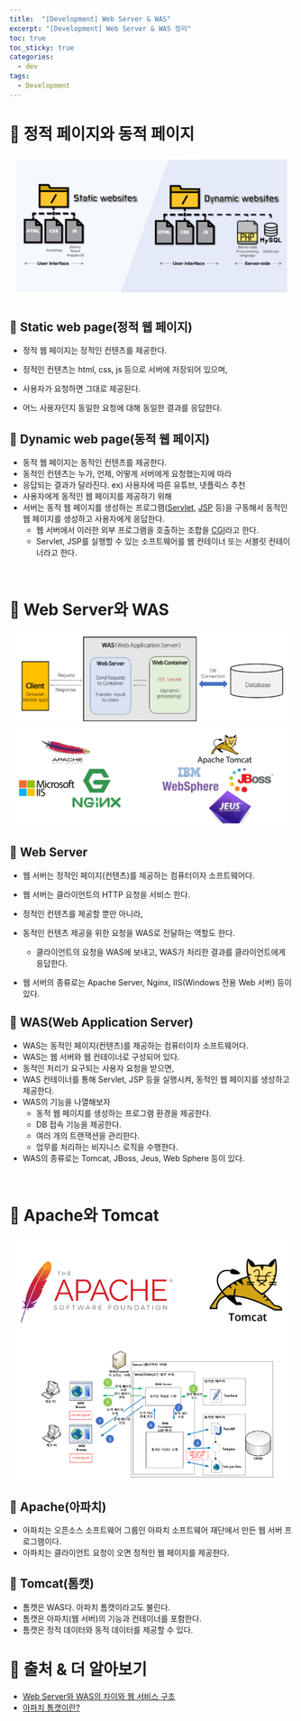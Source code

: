 ```yaml
---
title:  "[Development] Web Server & WAS"
excerpt: "[Development] Web Server & WAS 정리"
toc: true
toc_sticky: true
categories:
  - dev
tags:
  - Development
---
```


# 📝 정적 페이지와 동적 페이지

![](../../assets/images/2020-09-03-12-07-16.png)

## 📌 Static web page(정적 웹 페이지)

- 정적 웹 페이지는 정적인 컨텐츠를 제공한다.
- 정적인 컨텐츠는 html, css, js 등으로 서버에 저장되어 있으며,
- 사용자가 요청하면 그대로 제공된다.

- 어느 사용자던지 동일한 요청에 대해 동일한 결과를 응답한다.

## 📌 Dynamic web page(동적 웹 페이지)

- 동적 웹 페이지는 동적인 컨텐츠를 제공한다.
- 동적인 컨텐츠는 누가, 언제, 어떻게 서버에게 요청했는지에 따라
- 응답되는 결과가 달라진다. ex) 사용자에 따른 유튜브, 넷플릭스 추천
- 사용자에게 동적인 웹 페이지를 제공하기 위해
- 서버는 동적 웹 페이지를 생성하는 프로그램([Servlet](https://ko.wikipedia.org/wiki/%EC%9E%90%EB%B0%94_%EC%84%9C%EB%B8%94%EB%A6%BF), [JSP](https://ko.wikipedia.org/wiki/%EC%9E%90%EB%B0%94%EC%84%9C%EB%B2%84_%ED%8E%98%EC%9D%B4%EC%A7%80) 등)을 구동해서 동적인 웹 페이지를 생성하고 사용자에게 응답한다.
  - 웹 서버에서 이러한 외부 프로그램을 호출하는 조합을 [CGI](https://ko.wikipedia.org/wiki/%EC%9E%90%EB%B0%94%EC%84%9C%EB%B2%84_%ED%8E%98%EC%9D%B4%EC%A7%80)라고 한다.
  - Servlet, JSP를 실행할 수 있는 소프트웨어를 웹 컨테이너 또는 서블릿 컨테이너라고 한다. 

<br>

# 📝 Web Server와 WAS
![](../../assets/images/2020-09-03-12-18-47.png)	
![](../../assets/images/2020-09-03-12-38-41.png)

## 📌 Web Server

- 웹 서버는 정적인 페이지(컨텐츠)를 제공하는 컴퓨터이자 소프트웨어다.

- 웹 서버는 클라이언트의 HTTP 요청을 서비스 한다.
- 정적인 컨텐츠를 제공할 뿐만 아니라,
- 동적인 컨텐츠 제공을 위한 요청을 WAS로 전달하는 역할도 한다.
  - 클라이언트의 요청을 WAS에 보내고, WAS가 처리한 결과를 클라이언트에게 응답한다.
- 웹 서버의 종류로는 Apache Server, Nginx, IIS(Windows 전용 Web 서버) 등이 있다.

## 📌 WAS(Web Application Server)

- WAS는 동적인 페이지(컨텐츠)를 제공하는 컴퓨터이자 소프트웨어다.
- WAS는 웹 서버와 웹 컨테이너로 구성되어 있다.
- 동적인 처리가 요구되는 사용자 요청을 받으면,
- WAS 컨테이너를 통해 Servlet, JSP 등을 실행시켜, 동적인 웹 페이지를 생성하고 제공한다.
- WAS의 기능을 나열해보자
  - 동적 웹 페이지를 생성하는 프로그램 환경을 제공한다.
  - DB 접속 기능을 제공한다.
  - 여러 개의 트랜잭션을 관리한다.
  - 업무를 처리하는 비지니스 로직을 수행한다. 
- WAS의 종류로는 Tomcat, JBoss, Jeus, Web Sphere 등이 있다. 

<br>

# 📝 Apache와 Tomcat
![](../../assets/images/2020-09-03-12-43-43.png)
![](../../assets/images/2020-09-03-15-06-12.png)

## 📌 Apache(아파치)
- 아파치는 오픈소스 소프트웨어 그룹인 아파치 소프트웨어 재단에서 만든 웹 서버 프로그램이다.
- 아파치는 클라이언트 요청이 오면 정적인 웹 페이지를 제공한다.

## 📌 Tomcat(톰캣)
- 톰캣은 WAS다. 아파치 톰캣이라고도 불린다.
- 톰캣은 아파치(웹 서버)의 기능과 컨테이너를 포함한다.
- 톰캣은 정적 데이터와 동적 데이터를 제공할 수 있다.

# 🔎 출처 & 더 알아보기
* [Web Server와 WAS의 차이와 웹 서비스 구조](https://gmlwjd9405.github.io/2018/10/27/webserver-vs-was.html)
* [아파치 톰캣이란?](https://wodonggun.github.io/wodonggun.github.io/study/%EC%95%84%ED%8C%8C%EC%B9%98-%ED%86%B0%EC%BA%A3-%EC%B0%A8%EC%9D%B4.html)

